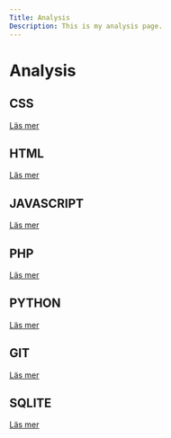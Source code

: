 ```yaml
---
Title: Analysis
Description: This is my analysis page.
---
```

Analysis
=======================

<div class="box">
<h2>CSS</h2>
<a href="./technology/css">Läs mer</a>

</div>

<div class="box-2">
<h2>HTML</h2>
<a href="./technology/html">Läs mer</a>
</div>

<div class="box-2">
<h2>JAVASCRIPT</h2>
<a href="./technology/javascript">Läs mer</a>
</div>

<div class="box">
<h2>PHP</h2>
<a href="./technology/php">Läs mer</a>
</div>

<div class="box-3">
<h2>PYTHON</h2>
<a href="./technology/python">Läs mer</a>
</div>

<div class="box">
<h2>GIT</h2>
<a href="./technology/git">Läs mer</a>
</div>

<div class="box-2">
<h2>SQLITE</h2>
<a href="./technology/sqlite">Läs mer</a>
</div>